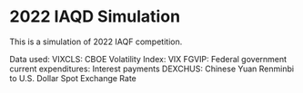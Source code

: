 # 2022 IAQD Simulation
This is a simulation of 2022 IAQF competition.



Data used:
VIXCLS: CBOE Volatility Index: VIX
FGVIP: Federal government current expenditures: Interest payments
DEXCHUS: Chinese Yuan Renminbi to U.S. Dollar Spot Exchange Rate
